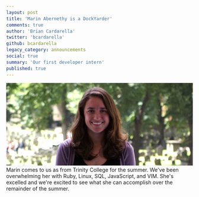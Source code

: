 ```yaml
---
layout: post
title: 'Marin Abernethy is a DockYarder'
comments: true
author: 'Brian Cardarella'
twitter: 'bcardarella'
github: bcardarella
legacy_category: announcements
social: true
summary: 'Our first developer intern'
published: true
---
```


![Marin](/images/abernethy.jpg)
Marin comes to us as from Trinity College for the summer. We've been
overwhelming her with Ruby, Linux, SQL, JavaScript, and VIM. She's
excelled and we're excited to see what she can accomplish over the
remainder of the summer.
